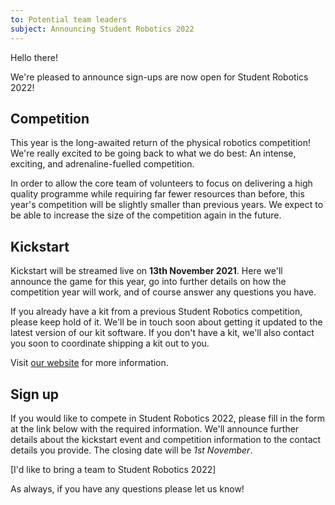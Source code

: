 ```yaml
---
to: Potential team leaders
subject: Announcing Student Robotics 2022
---
```


Hello there!

We're pleased to announce sign-ups are now open for Student Robotics 2022!

## Competition

This year is the long-awaited return of the physical robotics competition! We're really excited to be going back to what we do best: An intense, exciting, and adrenaline-fuelled competition.

In order to allow the core team of volunteers to focus on delivering a high quality programme while requiring far fewer resources than before, this year's competition will be slightly smaller than previous years. We expect to be able to increase the size of the competition again in the future.

## Kickstart

Kickstart will be streamed live on **13th November 2021**. Here we'll announce the game for this year, go into further details on how the competition year will work, and of course answer any questions you have.

If you already have a kit from a previous Student Robotics competition, please keep hold of it. We'll be in touch soon about getting it updated to the latest version of our kit software. If you don't have a kit, we'll also contact you soon to coordinate shipping a kit out to you.

Visit [our website](TODO) for more information.

## Sign up

If you would like to compete in Student Robotics 2022, please fill in the form at the link below with the required information. We'll announce further details about the kickstart event and competition information to the contact details you provide. The closing date will be *1st November*.

[I'd like to bring a team to Student Robotics 2022]

As always, if you have any questions please let us know!
